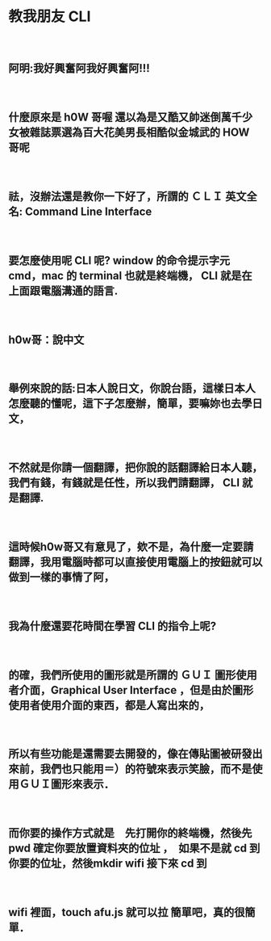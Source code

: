 # 教我朋友 CLI
　　
 ## 阿明:我好興奮阿我好興奮阿!!!
　　
 ## 什麼原來是 h0W 哥喔 還以為是又酷又帥迷倒萬千少女被雜誌票選為百大花美男長相酷似金城武的 HOW 哥呢
　　
 ## 祛，沒辦法還是教你一下好了，所謂的 ＣＬＩ 英文全名: Command Line Interface
　　
 ## 要怎麼使用呢 CLI 呢? window 的命令提示字元 cmd，mac 的 terminal 也就是終端機， CLI 就是在上面跟電腦溝通的語言.
　　
 ## h0w哥：說中文
　　
 ## 舉例來說的話:日本人說日文，你說台語，這樣日本人怎麼聽的懂呢，這下子怎麼辦，簡單，要嘛妳也去學日文，
　　
 ## 不然就是你請一個翻譯，把你說的話翻譯給日本人聽，我們有錢，有錢就是任性，所以我們請翻譯， CLI 就是翻譯.
　　
 ## 這時候h0w哥又有意見了，欸不是，為什麼一定要請翻譯，我用電腦時都可以直接使用電腦上的按鈕就可以做到一樣的事情了阿，
　　
 ## 我為什麼還要花時間在學習 CLI 的指令上呢?
　　
 ## 的確，我們所使用的圖形就是所謂的 ＧＵＩ 圖形使用者介面，Graphical User Interface ，但是由於圖形使用者使用介面的東西，都是人寫出來的，
　　
 ## 所以有些功能是還需要去開發的，像在傳貼圖被研發出來前，我們也只能用＝）的符號來表示笑臉，而不是使用ＧＵＩ圖形來表示．
　　
 ## 而你要的操作方式就是　先打開你的終端機，然後先 pwd 確定你要放置資料夾的位址 ，　如果不是就 cd 到你要的位址，然後mkdir wifi 接下來 cd 到
　　
 ## wifi 裡面，touch afu.js 就可以拉 簡單吧，真的很簡單．







